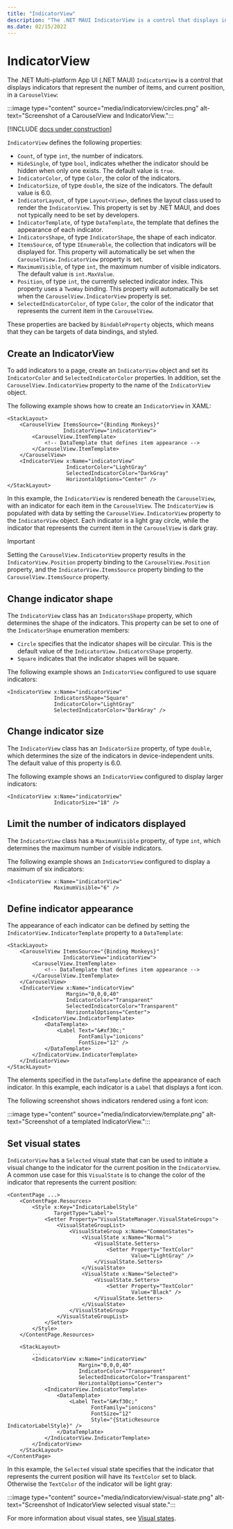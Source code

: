 ```yaml
---
title: "IndicatorView"
description: "The .NET MAUI IndicatorView is a control that displays indicators that represent the number of items, and current position, in a CarouselView."
ms.date: 02/15/2022
---
```


# IndicatorView

The .NET Multi-platform App UI (.NET MAUI) `IndicatorView` is a control that displays indicators that represent the number of items, and current position, in a `CarouselView`:

:::image type="content" source="media/indicatorview/circles.png" alt-text="Screenshot of a CarouselView and IndicatorView.":::

[!INCLUDE [docs under construction](~/includes/preview-note.md)]

`IndicatorView` defines the following properties:

- `Count`, of type `int`, the number of indicators.
- `HideSingle`, of type `bool`, indicates whether the indicator should be hidden when only one exists. The default value is `true`.
- `IndicatorColor`, of type `Color`, the color of the indicators.
- `IndicatorSize`, of type `double`, the size of the indicators. The default value is 6.0.
- `IndicatorLayout`, of type `Layout<View>`, defines the layout class used to render the `IndicatorView`. This property is set by .NET MAUI, and does not typically need to be set by developers.
- `IndicatorTemplate`, of type `DataTemplate`, the template that defines the appearance of each indicator.
- `IndicatorsShape`, of type `IndicatorShape`, the shape of each indicator.
- `ItemsSource`, of type `IEnumerable`, the collection that indicators will be displayed for. This property will automatically be set when the `CarouselView.IndicatorView` property is set.
- `MaximumVisible`, of type `int`, the maximum number of visible indicators. The default value is `int.MaxValue`.
- `Position`, of type `int`, the currently selected indicator index. This property uses a `TwoWay` binding. This property will automatically be set when the `CarouselView.IndicatorView` property is set.
- `SelectedIndicatorColor`, of type `Color`, the color of the indicator that represents the current item in the `CarouselView`.

These properties are backed by `BindableProperty` objects, which means that they can be targets of data bindings, and styled.

## Create an IndicatorView

To add indicators to a page, create an `IndicatorView` object and set its `IndicatorColor` and `SelectedIndicatorColor` properties. In addition, set the `CarouselView.IndicatorView` property to the name of the `IndicatorView` object.

The following example shows how to create an `IndicatorView` in XAML:

```xaml
<StackLayout>
    <CarouselView ItemsSource="{Binding Monkeys}"
                  IndicatorView="indicatorView">
        <CarouselView.ItemTemplate>
            <!-- DataTemplate that defines item appearance -->
        </CarouselView.ItemTemplate>
    </CarouselView>
    <IndicatorView x:Name="indicatorView"
                   IndicatorColor="LightGray"
                   SelectedIndicatorColor="DarkGray"
                   HorizontalOptions="Center" />
</StackLayout>
```

In this example, the `IndicatorView` is rendered beneath the `CarouselView`, with an indicator for each item in the `CarouselView`. The `IndicatorView` is populated with data by setting the `CarouselView.IndicatorView` property to the `IndicatorView` object. Each indicator is a light gray circle, while the indicator that represents the current item in the `CarouselView` is dark gray.

> [!IMPORTANT]
> Setting the `CarouselView.IndicatorView` property results in the `IndicatorView.Position` property binding to the `CarouselView.Position` property, and the `IndicatorView.ItemsSource` property binding to the `CarouselView.ItemsSource` property.

## Change indicator shape

The `IndicatorView` class has an `IndicatorsShape` property, which determines the shape of the indicators. This property can be set to one of the `IndicatorShape` enumeration members:

- `Circle` specifies that the indicator shapes will be circular. This is the default value of the `IndicatorView.IndicatorsShape` property.
- `Square` indicates that the indicator shapes will be square.

The following example shows an `IndicatorView` configured to use square indicators:

```xaml
<IndicatorView x:Name="indicatorView"
               IndicatorsShape="Square"
               IndicatorColor="LightGray"
               SelectedIndicatorColor="DarkGray" />
```

## Change indicator size

The `IndicatorView` class has an `IndicatorSize` property, of type `double`, which determines the size of the indicators in device-independent units. The default value of this property is 6.0.

The following example shows an `IndicatorView` configured to display larger indicators:

```xaml
<IndicatorView x:Name="indicatorView"
               IndicatorSize="18" />
```

## Limit the number of indicators displayed

The `IndicatorView` class has a `MaximumVisible` property, of type `int`, which determines the maximum number of visible indicators.

The following example shows an `IndicatorView` configured to display a maximum of six indicators:

```xaml
<IndicatorView x:Name="indicatorView"
               MaximumVisible="6" />
```

## Define indicator appearance

The appearance of each indicator can be defined by setting the `IndicatorView.IndicatorTemplate` property to a `DataTemplate`:

```xaml
<StackLayout>
    <CarouselView ItemsSource="{Binding Monkeys}"
                  IndicatorView="indicatorView">
        <CarouselView.ItemTemplate>
            <!-- DataTemplate that defines item appearance -->
        </CarouselView.ItemTemplate>
    </CarouselView>
    <IndicatorView x:Name="indicatorView"
                   Margin="0,0,0,40"
                   IndicatorColor="Transparent"
                   SelectedIndicatorColor="Transparent"
                   HorizontalOptions="Center">
        <IndicatorView.IndicatorTemplate>
            <DataTemplate>
                <Label Text="&#xf30c;"
                       FontFamily="ionicons"
                       FontSize="12" />
            </DataTemplate>
        </IndicatorView.IndicatorTemplate>
    </IndicatorView>
</StackLayout>
```

The elements specified in the `DataTemplate` define the appearance of each indicator. In this example, each indicator is a `Label` that displays a font icon.

The following screenshot shows indicators rendered using a font icon:

:::image type="content" source="media/indicatorview/template.png" alt-text="Screenshot of a templated IndicatorView.":::

## Set visual states

`IndicatorView` has a `Selected` visual state that can be used to initiate a visual change to the indicator for the current position in the `IndicatorView`. A common use case for this `VisualState` is to change the color of the indicator that represents the current position:

```xaml
<ContentPage ...>
    <ContentPage.Resources>
        <Style x:Key="IndicatorLabelStyle"
               TargetType="Label">
            <Setter Property="VisualStateManager.VisualStateGroups">
                <VisualStateGroupList>
                    <VisualStateGroup x:Name="CommonStates">
                        <VisualState x:Name="Normal">
                            <VisualState.Setters>
                                <Setter Property="TextColor"
                                        Value="LightGray" />
                            </VisualState.Setters>
                        </VisualState>
                        <VisualState x:Name="Selected">
                            <VisualState.Setters>
                                <Setter Property="TextColor"
                                        Value="Black" />
                            </VisualState.Setters>
                        </VisualState>
                    </VisualStateGroup>
                </VisualStateGroupList>
            </Setter>
        </Style>
    </ContentPage.Resources>

    <StackLayout>
        ...
        <IndicatorView x:Name="indicatorView"
                       Margin="0,0,0,40"
                       IndicatorColor="Transparent"
                       SelectedIndicatorColor="Transparent"
                       HorizontalOptions="Center">
            <IndicatorView.IndicatorTemplate>
                <DataTemplate>
                    <Label Text="&#xf30c;"
                           FontFamily="ionicons"
                           FontSize="12"
                           Style="{StaticResource IndicatorLabelStyle}" />
                </DataTemplate>
            </IndicatorView.IndicatorTemplate>
        </IndicatorView>
    </StackLayout>
</ContentPage>
```

In this example, the `Selected` visual state specifies that the indicator that represents the current position will have its `TextColor` set to black. Otherwise the `TextColor` of the indicator will be light gray:

:::image type="content" source="media/indicatorview/visual-state.png" alt-text="Screenshot of IndicatorView selected visual state.":::

For more information about visual states, see [Visual states](~/user-interface/visual-states.md).
